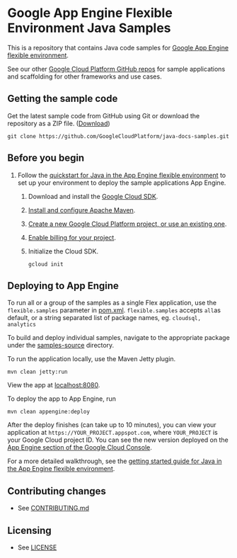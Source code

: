 # Google App Engine Flexible Environment Java Samples

This is a repository that contains Java code samples for [Google App Engine
flexible environment][aeflex-docs].

See our other [Google Cloud Platform GitHub
repos](https://github.com/GoogleCloudPlatform) for sample applications and
scaffolding for other frameworks and use cases.

[aeflex-docs]: https://cloud.google.com/appengine/docs/flexible/

## Getting the sample code

Get the latest sample code from GitHub using Git or download the repository as a ZIP file.
([Download](https://github.com/GoogleCloudPlatform/java-docs-samples/archive/master.zip))

    git clone https://github.com/GoogleCloudPlatform/java-docs-samples.git


## Before you begin

1.  Follow the [quickstart for Java in the App Engine flexible
    environment](https://cloud.google.com/appengine/docs/flexible/java/quickstart) to 
    set up your environment to deploy the sample applications App Engine.
    1.  Download and install the [Google Cloud SDK](https://cloud.google.com/sdk/docs/).
    1.  [Install and configure Apache Maven](http://maven.apache.org/index.html).
    1.  [Create a new Google Cloud Platform project, or use an existing
        one](https://console.cloud.google.com/project).
    1.  [Enable billing for your
        project](https://support.google.com/cloud/answer/6293499#enable-billing).
    1. Initialize the Cloud SDK.

           gcloud init

## Deploying to App Engine

To run all or a group of the samples as a single Flex application, use the `flexible.samples`
parameter in [pom.xml](pom.xml).
`flexible.samples` accepts `all`as default, or a string separated list of package names,
 eg. `cloudsql, analytics`

To build and deploy individual samples, navigate to the appropriate package under
 the [samples-source](samples-source) directory.


To run the application locally, use the Maven Jetty plugin.

    mvn clean jetty:run

View the app at [localhost:8080](http://localhost:8080).

To deploy the app to App Engine, run

    mvn clean appengine:deploy

After the deploy finishes (can take up to 10 minutes), you can view your application at
`https://YOUR_PROJECT.appspot.com`, where `YOUR_PROJECT` is your Google Cloud project ID. You can
see the new version deployed on the [App Engine section of the Google Cloud
Console](https://console.cloud.google.com/appengine/versions).

For a more detailed walkthrough, see the [getting started
guide for Java in the App Engine flexible
environment](https://cloud.google.com/java/getting-started/hello-world).


## Contributing changes

* See [CONTRIBUTING.md](../../../CONTRIBUTING.md)

## Licensing

* See [LICENSE](../../../LICENSE)
